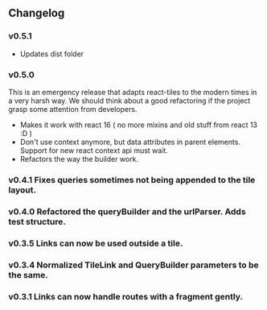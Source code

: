 ## Changelog
### v0.5.1
* Updates dist folder

### v0.5.0
This is an emergency release that adapts react-tiles to the modern times in a very harsh way. We should think about a good refactoring if the project grasp some attention from developers.

* Makes it work with react 16 ( no more mixins and old stuff from react 13 :D )
* Don't use context anymore, but data attributes in parent elements. Support for new react context api must wait.
* Refactors the way the builder work.

### v0.4.1 Fixes queries sometimes not being appended to the tile layout.
### v0.4.0 Refactored the queryBuilder and the urlParser. Adds test structure.
### v0.3.5 Links can now be used outside a tile.
### v0.3.4 Normalized TileLink and QueryBuilder parameters to be the same.
### v0.3.1 Links can now handle routes with a fragment gently.
